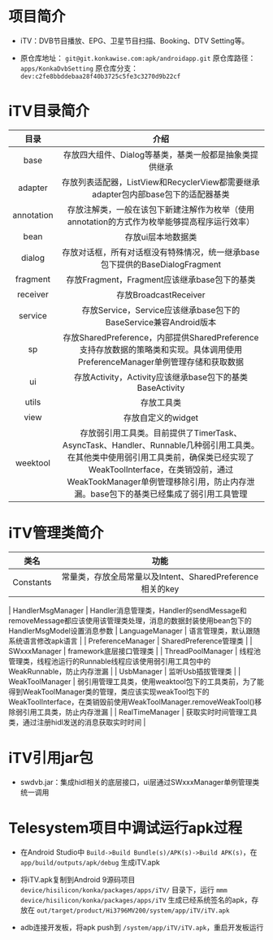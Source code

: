 # 项目简介

- iTV：DVB节目播放、EPG、卫星节目扫描、Booking、DTV Setting等。

- 原仓库地址： `git@git.konkawise.com:apk/androidapp.git`
  原仓库路径： `apps/KonkaDvbSetting`
  原仓库分支： `dev:c2fe8bbddebaa28f40b3725c5fe3c3270d9b22cf`

# iTV目录简介

|    目录    |                             介绍                             |
| :--------: | :----------------------------------------------------------: |
|    base    |    存放四大组件、Dialog等基类，基类一般都是抽象类提供继承    |
|  adapter   | 存放列表适配器，ListView和RecyclerView都需要继承adapter包内部base包下的适配器基类 |
| annotation | 存放注解类，一般在该包下新建注解作为枚举（使用annotation的方式作为枚举能够提高程序运行效率） |
|    bean    |                      存放ui层本地数据类                      |
|   dialog   | 存放对话框，所有对话框没有特殊情况，统一继承base包下提供的BaseDialogFragment |
|  fragment  |         存放Fragment，Fragment应该继承base包下的基类         |
|  receiver  |                    存放BroadcastReceiver                     |
|  service   | 存放Service，Service应该继承base包下的BaseService兼容Android版本 |
|     sp     | 存放SharedPreference，内部提供SharedPreference支持存放数据的策略类和实现。具体调用使用PreferenceManager单例管理存储和获取数据 |
|     ui     |   存放Activity，Activity应该继承base包下的基类BaseActivity   |
|   utils    |                          存放工具类                          |
|    view    |                      存放自定义的widget                      |
|  weektool  | 存放弱引用工具类。目前提供了TimerTask、AsyncTask、Handler、Runnable几种弱引用工具类。在其他类中使用弱引用工具类前，确保类已经实现了WeakToolInterface，在类销毁前，通过WeakTookManager单例管理移除引用，防止内存泄漏。base包下的基类已经集成了弱引用工具管理 |

# iTV管理类简介

|   类名    |                           功能                            |
| :-------: | :-------------------------------------------------------: |
| Constants | 常量类，存放全局常量以及Intent、SharedPreference相关的key |

| HandlerMsgManager | Handler消息管理类，Handler的sendMessage和removeMessage都应该使用该管理类处理，消息的数据封装使用bean包下的HandlerMsgModel设置消息参数
| LanguageManager | 语言管理类，默认跟随系统语言修改apk语言 |
| PreferenceManager | SharedPreference管理类 |
| SWxxxManager | framework底层接口管理类 |
| ThreadPoolManager | 线程池管理类，线程池运行的Runnable线程应该使用弱引用工具包中的WeakRunnable，防止内存泄漏 |
| UsbManager | 监听Usb插拔管理类 |
| WeakToolManager | 弱引用管理工具类，使用weaktool包下的工具类前，为了能得到WeakToolManager类的管理，类应该实现weakTool包下的WeakToolInterface，在类销毁前使用WeakToolManager.removeWeakTool()移除弱引用工具类，防止内存泄漏 |
| RealTimeManager | 获取实时时间管理工具类，通过注册hidl发送的消息获取实时时间 |

# iTV引用jar包

- swdvb.jar：集成hidl相关的底层接口，ui层通过SWxxxManager单例管理类统一调用

# Telesystem项目中调试运行apk过程

- 在Android Studio中 `Build->Build Bundle(s)/APK(s)->Build APK(s)`，在 `app/build/outputs/apk/debug` 生成iTV.apk

- 将iTV.apk复制到Android 9源码项目 `device/hisilicon/konka/packages/apps/iTV/` 目录下，运行 `mmm device/hisilicon/konka/packages/apps/iTV` 生成已经系统签名的apk，存放在 `out/target/product/Hi3796MV200/system/app/iTV/iTV.apk`

- adb连接开发板，将apk push到 `/system/app/iTV/iTV.apk`，重启开发板运行 



